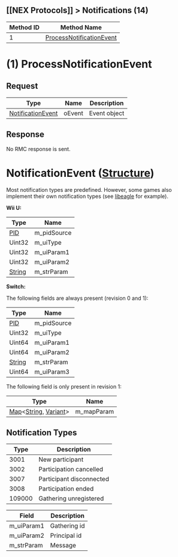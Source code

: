 ## [[NEX Protocols]] > Notifications (14)

| Method ID | Method Name |
| --- | --- |
| 1 | [ProcessNotificationEvent](#1-processnotificationevent) |

# (1) ProcessNotificationEvent
## Request
| Type | Name | Description |
| --- | --- | --- |
| [NotificationEvent](#notificationevent-structure) | oEvent | Event object |

## Response
No RMC response is sent.

# NotificationEvent ([Structure])
Most notification types are predefined. However, some games also implement their own notification types (see [libeagle](Eagle-Protocol) for example).

**Wii U:**

| Type | Name |
| --- | --- |
| [PID] | m_pidSource |
| Uint32 | m_uiType |
| Uint32 | m_uiParam1 |
| Uint32 | m_uiParam2 |
| [String] | m_strParam |

**Switch:**

The following fields are always present (revision 0 and 1):

| Type | Name |
| --- | --- |
| [PID] | m_pidSource |
| Uint32 | m_uiType |
| Uint64 | m_uiParam1 |
| Uint64 | m_uiParam2 |
| [String] | m_strParam |
| Uint64 | m_uiParam3 |

The following field is only present in revision 1:

| Type | Name |
| --- | --- |
| [Map]&lt;[String], [Variant]&gt; | m_mapParam |

## Notification Types
| Type | Description |
| --- | --- |
| 3001 | New participant |
| 3002 | Participation cancelled |
| 3007 | Participant disconnected |
| 3008 | Participation ended |
| 109000 | Gathering unregistered |

| Field | Description |
| --- | --- |
| m_uiParam1 | Gathering id |
| m_uiParam2 | Principal id |
| m_strParam | Message |

[PID]: NEX-Common-Types#pid
[String]: NEX-Common-Types#string
[Structure]: NEX-Common-Types#structure
[Map]: NEX-Common-Types#map
[Variant]: NEX-Common-Types#variant